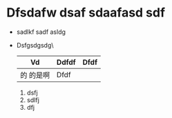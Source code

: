 # Dfsdafw dsaf sdaafasd sdf

- sadlkf sadf asldg







- Dsfgsdgsdg\

  | Vd   | Ddfdf | Dfdf |
  | ---- | ----- | ---- |
  |  的  的是啊    | Dfdf  |     
 

  1. dsfj
  3. sdlfj
  4. dfj



